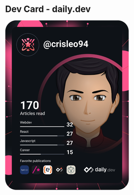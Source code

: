 <!--
**crisleo94/crisleo94** is a ✨ _special_ ✨ repository because its `README.md` (this file) appears on your GitHub profile.

Here are some ideas to get you started:

- 🔭 I’m currently working on ...
- 🌱 I’m currently learning ...
- 👯 I’m looking to collaborate on ...
- 🤔 I’m looking for help with ...
- 💬 Ask me about ...
- 📫 How to reach me: ...
- 😄 Pronouns: ...
- ⚡ Fun fact: ...
-->

# Dev Card - daily.dev

<a href="https://app.daily.dev/DailyDevTips"><img src="https://github.com/crisleo94/crisleo94/blob/master/devcard.svg" width="400" alt="crisleo94's Dev Card"/></a>
